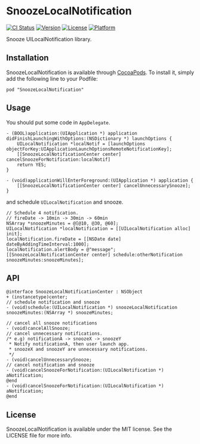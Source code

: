 # SnoozeLocalNotification

[![CI Status](http://img.shields.io/travis/azu/SnoozeLocalNotification.svg?style=flat)](https://travis-ci.org/azu/SnoozeLocalNotification)
[![Version](https://img.shields.io/cocoapods/v/SnoozeLocalNotification.svg?style=flat)](http://cocoadocs.org/docsets/SnoozeLocalNotification)
[![License](https://img.shields.io/cocoapods/l/SnoozeLocalNotification.svg?style=flat)](http://cocoadocs.org/docsets/SnoozeLocalNotification)
[![Platform](https://img.shields.io/cocoapods/p/SnoozeLocalNotification.svg?style=flat)](http://cocoadocs.org/docsets/SnoozeLocalNotification)

Snooze UILocalNotification library.

## Installation

SnoozeLocalNotification is available through [CocoaPods](http://cocoapods.org). To install
it, simply add the following line to your Podfile:

    pod "SnoozeLocalNotification"


## Usage

You should put some code in `AppDelegate`.

``` objc
- (BOOL)application:(UIApplication *) application didFinishLaunchingWithOptions:(NSDictionary *) launchOptions {
    UILocalNotification *localNotif = [launchOptions objectForKey:UIApplicationLaunchOptionsRemoteNotificationKey];
    [[SnoozeLocalNotificationCenter center] cancelSnoozeForNotification:localNotif]
    return YES;
}

- (void)applicationWillEnterForeground:(UIApplication *) application {
    [[SnoozeLocalNotificationCenter center] cancelUnnecessarySnooze];
}
```

and schedule `UILocalNotification` and snooze.

```objc
// Schedule 4 notification.
// fireDate -> 10min -> 30min -> 60min
NSArray *snoozeMinutes = @[@10, @30, @60];
UILocalNotification *localNotification = [[UILocalNotification alloc] init];
localNotification.fireDate = [[NSDate date] dateByAddingTimeInterval:1000];
localNotification.alertBody = @"message";
[[SnoozeLocalNotificationCenter center] schedule:otherNotification snoozeMinutes:snoozeMinutes];
```

## API

```objc
@interface SnoozeLocalNotificationCenter : NSObject
+ (instancetype)center;
// schedule notification and snooze
- (void)schedule:(UILocalNotification *) snoozeLocalNotification snoozeMinutes:(NSArray *) snoozeMinutes;

// cancel all snooze notifications
- (void)cancelAllSnooze;
// cancel unnecessary notifications.
/* e.g) notificationA -> snoozeX -> snoozeY
 * Notify notificationA, then user launch app.
 * snoozeX and snoozeY are unnecessary notifications.
 */
- (void)cancelUnnecessarySnooze;
// cancel notification and snooze
- (void)cancelSnoozeForNotification:(UILocalNotification *) aNotification;
@end
- (void)cancelSnoozeForNotification:(UILocalNotification *) aNotification;
@end
```

## License

SnoozeLocalNotification is available under the MIT license. See the LICENSE file for more info.

